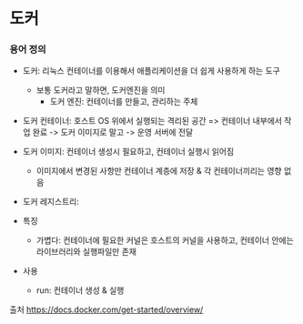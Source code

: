 # 도커
### 용어 정의
- 도커: 리눅스 컨테이너를 이용해서 애플리케이션을 더 쉽게 사용하게 하는 도구
  - 보통 도커라고 말하면, 도커엔진을 의미
    - 도커 엔진: 컨테이너를 만들고, 관리하는 주체
- 도커 컨테이너: 호스트 OS 위에서 실행되는 격리된 공간
  => 컨테이너 내부에서 작업 완료 -> 도커 이미지로 말고 -> 운영 서버에 전달
- 도커 이미지: 컨테이너 생성시 필요하고, 컨테이너 실행시 읽어짐
  - 이미지에서 변경된 사항만 컨테이너 계층에 저장 & 각 컨테이너끼리는 영향 없음
- 도커 레지스트리: 

- 특징
  - 가볍다: 컨테이너에 필요한 커널은 호스트의 커널을 사용하고, 컨테이너 안에는 라이브러리와 실행파일만 존재

- 사용
  - run: 컨테이너 생성 & 실행

출처 https://docs.docker.com/get-started/overview/
